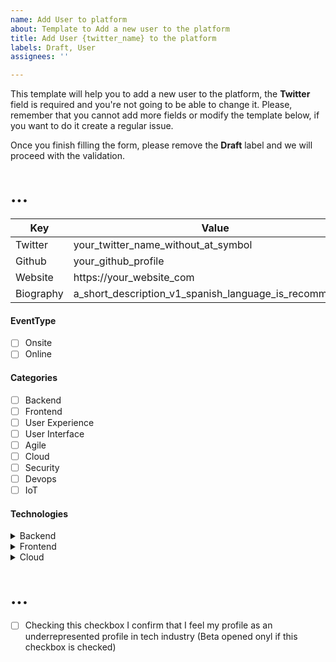 ```yaml
---
name: Add User to platform
about: Template to Add a new user to the platform
title: Add User {twitter_name} to the platform
labels: Draft, User
assignees: ''

---
```


This template will help you to add a new user to the platform, the **Twitter** field is required and you're not going to be able to change it.
Please, remember that you cannot add more fields or modify the template below, if you want to do it create a regular issue.

Once you finish filling the form, please remove the **Draft** label and we will proceed with the validation.

# ...
|Key| Value|
|---|------|
|Twitter|your_twitter_name_without_at_symbol|
|Github|your_github_profile|
|Website|https://your_website_com|
|Biography|a_short_description_v1_spanish_language_is_recommended|

#### EventType
- [ ] Onsite
- [ ] Online

#### Categories
- [ ] Backend
- [ ] Frontend
- [ ] User Experience
- [ ] User Interface
- [ ] Agile
- [ ] Cloud
- [ ] Security
- [ ] Devops
- [ ] IoT

#### Technologies
<details>
  <summary>Backend</summary>
  
- [ ] Java
- [ ] .Net
- [ ] PHP
</details>
<details>
  <summary>Frontend</summary>
  
- [ ] JavaScript
- [ ] TypeScript
- [ ] Layout
</details>
<details>
  <summary>Cloud</summary>
  
- [ ] AWS
- [ ] Google Cloud
- [ ] Azure
</details>

# ...

- [ ]  Checking this checkbox I confirm that I feel my profile as an underrepresented profile in tech industry (Beta opened onyl if this checkbox is checked)
